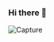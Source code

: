 ### Hi there 👋


![Capture](https://user-images.githubusercontent.com/66886190/146724184-0be08ebb-1908-45cd-a4dc-e8a0a0e2900c.PNG)




